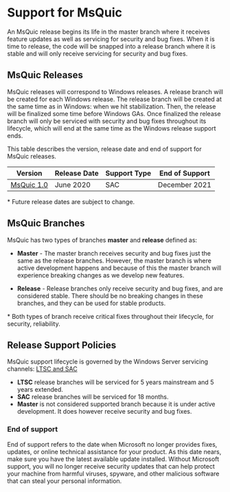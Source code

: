 # Support for MsQuic

An MsQuic release begins its life in the master branch where it receives feature updates as well as servicing for security and bug fixes. When it is time to release, the code will be snapped into a release branch where it is stable and will only receive servicing for security and bug fixes. 

## MsQuic Releases

MsQuic releases will correspond to Windows releases. A release branch will be created for each Windows release. The release branch will be created at the same time as in Windows: when we hit stabilization. Then, the release will be finalized some time before Windows GAs. Once finalized the release branch will only be serviced with security and bug fixes throughout its lifecycle, which will end at the same time as the Windows release support ends.

This table describes the version, release date and end of support for MsQuic releases.

|  Version  |  Release Date | Support Type | End of Support |
| -- | -- | -- | -- |
| [MsQuic 1.0](https://techcommunity.microsoft.com/t5/networking-blog/bg-p/NetworkingBlog) | June 2020 | SAC | December 2021 |

\* Future release dates are subject to change.

## MsQuic Branches

MsQuic has two types of branches **master** and **release** defined as:

* **Master** - The master branch receives security and bug fixes just the same as the release branches. However, the master branch is where active development happens and because of this the master branch will experience breaking changes as we develop new features. 

* **Release** - Release branches only receive security and bug fixes, and are considered stable. There should be no breaking changes in these branches, and they can be used for stable products.

\* Both types of branch receive critical fixes throughout their lifecycle, for security, reliability.

## Release Support Policies

MsQuic support lifecycle is governed by the Windows Server servicing channels: [LTSC and SAC](https://docs.microsoft.com/en-us/windows-server/get-started-19/servicing-channels-19)

* **LTSC** release branches will be serviced for 5 years mainstream and 5 years extended.
* **SAC** release branches will be serviced for 18 months.
* **Master** is not considered supported branch because it is under active development. It does however receive security and bug fixes.

### End of support

End of support refers to the date when Microsoft no longer provides fixes, updates, or online technical assistance for your product. As this date nears, make sure you have the latest available update installed. Without Microsoft support, you will no longer receive security updates that can help protect your machine from harmful viruses, spyware, and other malicious software that can steal your personal information.
